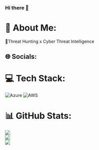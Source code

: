 ### Hi there 👋


# 💫 About Me:
🔭Threat Hunting x Cyber Threat Intelligence<be>

## 🌐 Socials:

# 💻 Tech Stack:
 ![Azure](https://img.shields.io/badge/azure-%230072C6.svg?style=for-the-badge&logo=azure-devops&logoColor=white) ![AWS](https://img.shields.io/badge/AWS-%23FF9900.svg?style=for-the-badge&logo=amazon-aws&logoColor=white)
# 📊 GitHub Stats:
![](https://github-readme-stats.vercel.app/api?username=MalcolmTKS&theme=dark&hide_border=true&include_all_commits=false&count_private=false)<br/>
![](https://github-readme-streak-stats.herokuapp.com/?user=MalcolmTKS&theme=dark&hide_border=true)<br/>
![](https://github-readme-stats.vercel.app/api/top-langs/?username=MalcolmTKS&theme=dark&hide_border=true&include_all_commits=false&count_private=false&layout=compact)

